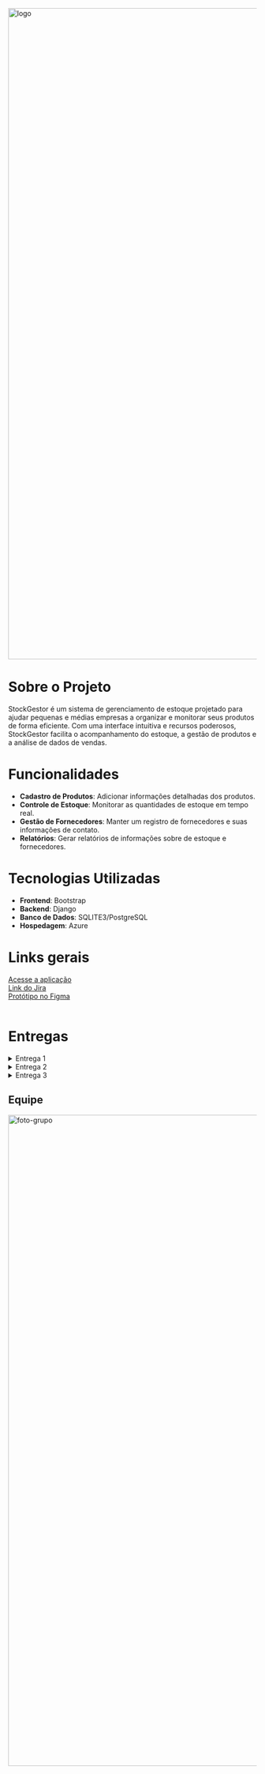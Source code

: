 <img width="1319" alt="logo" src="https://github.com/pcmuniz/StockGestor/assets/99767869/a62a3094-7e85-4643-9543-1b08e42050e0">

# Sobre o Projeto
StockGestor é um sistema de gerenciamento de estoque projetado para ajudar pequenas e médias empresas a organizar e monitorar seus produtos de forma eficiente. Com uma interface intuitiva e recursos poderosos, StockGestor facilita o acompanhamento do estoque, a gestão de produtos e a análise de dados de vendas.

# Funcionalidades
- <b>Cadastro de Produtos</b>: Adicionar informações detalhadas dos produtos.
- <b>Controle de Estoque</b>: Monitorar as quantidades de estoque em tempo real.
- <b>Gestão de Fornecedores</b>: Manter um registro de fornecedores e suas informações de contato.
- <b>Relatórios</b>: Gerar relatórios de informações sobre de estoque e fornecedores.

# Tecnologias Utilizadas
- <b>Frontend</b>: Bootstrap
- <b>Backend</b>: Django
- <b>Banco de Dados</b>:  SQLITE3/PostgreSQL
- <b>Hospedagem</b>: Azure

# Links gerais
<a href="https://stockgestordeploy.azurewebsites.net/" target="_blank">Acesse a aplicação</a>
<br>
<a href="https://ec2.atlassian.net/jira/software/projects/SCRUM/boards/1/backlog?atlOrigin=eyJpIjoiNTI5OTNlYzNmMWZhNDk1YTg4MTM1MjllNGIxNjIxMDMiLCJwIjoiaiJ9" target="_blank">Link do Jira</a>
<br>
<a href="https://www.figma.com/file/Z4RLnHZ52gVCrKk8YsjhAT/StockGestor?type=design&node-id=2410%3A5206&mode=design&t=0ag9lRPBh1nog0hL-1" target="_blank">Protótipo no Figma</a>
<br>
<br>

# Entregas
<details closed>
<summary>Entrega 1</summary>
<br>
<a href="https://www.youtube.com/watch?v=bY1ljnj7ewY" target="_blank">ScreenCast</a>
</details>
<details closed>
<summary>Entrega 2</summary>
<br>
<a href="https://www.youtube.com/watch?v=5YODlSoq7MI" target="_blank">ScreenCast</a>
  <h3>Backlog</h3>
<img width="1319" alt="foto-grupo" src="https://github.com/pcmuniz/StockGestor/assets/99767869/8ab5b9d5-8c2c-423e-adb6-d558588947b4">
<img width="1319" alt="foto-grupo" src="https://github.com/pcmuniz/StockGestor/assets/99767869/9b403af3-fd0b-44dc-a49a-aa41b6d11605">
  <h3>Diagrama de atividades do sistema</h3>
<img width="1319" alt="diagrama" src="https://github.com/pcmuniz/StockGestor/assets/99767869/eb1c3a26-bbcc-47a5-a3e8-33fcaed60968">
<br>
<br>
  <h3>Bug tracker</h3>
<img width="1319" alt="bugtracker" src="">
<br>
</details>
<details closed>
<summary>Entrega 3</summary>
  <br>
  <a href="https://youtu.be/ceSOB3fT8TA" target="_blank">Apresentação do protótipo</a>
  <br>
  <a href="https://youtu.be/Wu7pXU_bDHg" target="_blank">Execução dos testes automatizados</a>
  <br>
  <a href="" target="_blank">Screencast Sprint 2</a>
  <br>
  <a href="https://youtube.com/watch?v=G89_gjB2FSM&si=BM14c2MknMuxOnBr" target="_blank">Screencast Build+Deploy</a>
  <br>
  <a href="https://docs.google.com/document/d/1yrLjQc_eE59DkDJZQxy_8cr5r-paJxQkEI2Bhud5pec/edit?usp=sharing" target="_blank">Relatório da programação em pares</a>
  <br>
  <h3>Backlog</h3>
  <img width="1319" alt="print-board-entrega3" src="https://github.com/pcmuniz/StockGestor/assets/149506953/716a3c8f-4935-49d6-b4a9-ad982589858f">
  <br>
  <h3>Diagrama de atividades do sistema</h3>
  <img width="1319" alt="diagrama-entrega3" src="https://github.com/pcmuniz/StockGestor/assets/99767869/4e7cb390-5d78-4aa1-80cb-9e4e1e61a6e1">
  <br>
  <h3>Bug tracker</h3>
  <img width="1319" alt="bugtracker-entrega3" src="https://github.com/pcmuniz/StockGestor/assets/99767869/b941ae14-b775-4313-8af5-c165ed94d6fb">
  
  
<br>

</details>



## Equipe
<img width="1319" alt="foto-grupo" src="https://github.com/pcmuniz/StockGestor/assets/99767869/30896588-e597-48b2-8319-e07cb05b52c1">
